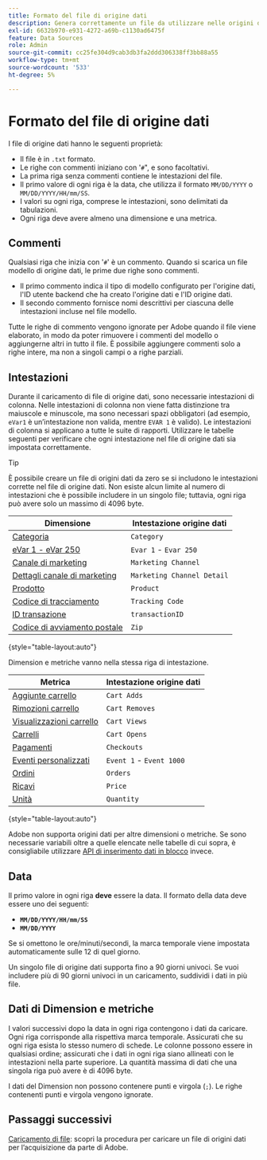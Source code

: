 ```yaml
---
title: Formato del file di origine dati
description: Genera correttamente un file da utilizzare nelle origini dati.
exl-id: 6632b970-e931-4272-a69b-c1130ad6475f
feature: Data Sources
role: Admin
source-git-commit: cc25fe304d9cab3db3fa2ddd306338ff3bb88a55
workflow-type: tm+mt
source-wordcount: '533'
ht-degree: 5%

---
```


# Formato del file di origine dati

I file di origine dati hanno le seguenti proprietà:

* Il file è in `.txt` formato.
* Le righe con commenti iniziano con &#39;`#`&quot;, e sono facoltativi.
* La prima riga senza commenti contiene le intestazioni del file.
* Il primo valore di ogni riga è la data, che utilizza il formato `MM/DD/YYYY` o `MM/DD/YYYY/HH/mm/SS`.
* I valori su ogni riga, comprese le intestazioni, sono delimitati da tabulazioni.
* Ogni riga deve avere almeno una dimensione e una metrica.

## Commenti

Qualsiasi riga che inizia con &#39;`#`&#39; è un commento. Quando si scarica un file modello di origine dati, le prime due righe sono commenti.

* Il primo commento indica il tipo di modello configurato per l&#39;origine dati, l&#39;ID utente backend che ha creato l&#39;origine dati e l&#39;ID origine dati.
* Il secondo commento fornisce nomi descrittivi per ciascuna delle intestazioni incluse nel file modello.

Tutte le righe di commento vengono ignorate per Adobe quando il file viene elaborato, in modo da poter rimuovere i commenti del modello o aggiungerne altri in tutto il file. È possibile aggiungere commenti solo a righe intere, ma non a singoli campi o a righe parziali.

## Intestazioni

Durante il caricamento di file di origine dati, sono necessarie intestazioni di colonna. Nelle intestazioni di colonna non viene fatta distinzione tra maiuscole e minuscole, ma sono necessari spazi obbligatori (ad esempio, `eVar1` è un’intestazione non valida, mentre `EVAR 1` è valido). Le intestazioni di colonna si applicano a tutte le suite di rapporti. Utilizzare le tabelle seguenti per verificare che ogni intestazione nel file di origine dati sia impostata correttamente.

>[!TIP]
>
>È possibile creare un file di origini dati da zero se si includono le intestazioni corrette nel file di origine dati. Non esiste alcun limite al numero di intestazioni che è possibile includere in un singolo file; tuttavia, ogni riga può avere solo un massimo di 4096 byte.

| Dimensione | Intestazione origine dati |
| --- | --- |
| [Categoria](/help/components/dimensions/category.md) | `Category` |
| [eVar 1 - eVar 250](/help/components/dimensions/evar.md) | `Evar 1` - `Evar 250` |
| [Canale di marketing](/help/components/dimensions/marketing-channel.md) | `Marketing Channel` |
| [Dettagli canale di marketing](/help/components/dimensions/marketing-detail.md) | `Marketing Channel Detail` |
| [Prodotto](/help/components/dimensions/product.md) | `Product` |
| [Codice di tracciamento](/help/components/dimensions/tracking-code.md) | `Tracking Code` |
| [ID transazione](/help/implement/vars/page-vars/transactionid.md) | `transactionID` |
| [Codice di avviamento postale](/help/components/dimensions/zip-code.md) | `Zip` |

{style="table-layout:auto"}

Dimension e metriche vanno nella stessa riga di intestazione.

| Metrica | Intestazione origine dati |
| --- | --- |
| [Aggiunte carrello](/help/components/metrics/cart-additions.md) | `Cart Adds` |
| [Rimozioni carrello](/help/components/metrics/cart-removals.md) | `Cart Removes` |
| [Visualizzazioni carrello](/help/components/metrics/cart-views.md) | `Cart Views` |
| [Carrelli](/help/components/metrics/carts.md) | `Cart Opens` |
| [Pagamenti](/help/components/metrics/checkouts.md) | `Checkouts` |
| [Eventi personalizzati](/help/components/metrics/custom-events.md) | `Event 1` - `Event 1000` |
| [Ordini](/help/components/metrics/orders.md) | `Orders` |
| [Ricavi](/help/components/metrics/revenue.md) | `Price` |
| [Unità](/help/components/metrics/units.md) | `Quantity` |

{style="table-layout:auto"}

Adobe non supporta origini dati per altre dimensioni o metriche. Se sono necessarie variabili oltre a quelle elencate nelle tabelle di cui sopra, è consigliabile utilizzare [API di inserimento dati in blocco](https://developer.adobe.com/analytics-apis/docs/2.0/guides/endpoints/bulk-data-insertion/) invece.

## Data

Il primo valore in ogni riga **deve** essere la data. Il formato della data deve essere uno dei seguenti:

* **`MM/DD/YYYY/HH/mm/SS`**
* **`MM/DD/YYYY`**

Se si omettono le ore/minuti/secondi, la marca temporale viene impostata automaticamente sulle 12 di quel giorno.

Un singolo file di origine dati supporta fino a 90 giorni univoci. Se vuoi includere più di 90 giorni univoci in un caricamento, suddividi i dati in più file.

## Dati di Dimension e metriche

I valori successivi dopo la data in ogni riga contengono i dati da caricare. Ogni riga corrisponde alla rispettiva marca temporale. Assicurati che su ogni riga esista lo stesso numero di schede. Le colonne possono essere in qualsiasi ordine; assicurati che i dati in ogni riga siano allineati con le intestazioni nella parte superiore. La quantità massima di dati che una singola riga può avere è di 4096 byte.

I dati del Dimension non possono contenere punti e virgola (`;`). Le righe contenenti punti e virgola vengono ignorate.

## Passaggi successivi

[Caricamento di file](file-upload.md): scopri la procedura per caricare un file di origini dati per l’acquisizione da parte di Adobe.
